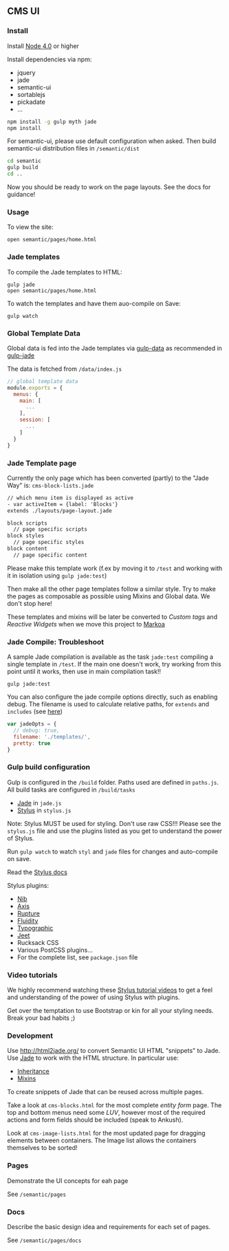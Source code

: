 CMS UI
------

### Install

Install [Node 4.0](https://nodejs.org/en/download/) or higher

Install dependencies via npm:

-	jquery
-	jade
-	semantic-ui
-	sortablejs
-	pickadate
-	...

```sh
npm install -g gulp myth jade
npm install
```

For semantic-ui, please use default configuration when asked. Then build semantic-ui distribution files in `/semantic/dist`

```sh
cd semantic
gulp build
cd ..
```

Now you should be ready to work on the page layouts. See the docs for guidance!

### Usage

To view the site:

```
open semantic/pages/home.html
```

### Jade templates

To compile the Jade templates to HTML:

```
gulp jade
open semantic/pages/home.html
```

To watch the templates and have them auo-compile on Save:

`gulp watch`

### Global Template Data

Global data is fed into the Jade templates via [gulp-data](https://www.npmjs.com/package/gulp-data) as recommended in [gulp-jade](https://github.com/phated/gulp-jade)

The data is fetched from `/data/index.js`

```js
// global template data
module.exports = {
  menus: {
    main: [
      ...
    ],
    session: [
      ...
    ]
  }
}
```

### Jade Template page

Currently the only page which has been converted (partly) to the "Jade Way" is: `cms-block-lists.jade`

```html
// which menu item is displayed as active
- var activeItem = {label: 'Blocks'}
extends ./layouts/page-layout.jade      

block scripts
  // page specific scripts
block styles
  // page specific styles
block content
  // page specific content
```

Please make this template work (f.ex by moving it to `/test` and working with it in isolation using `gulp jade:test`\)

Then make all the other page templates follow a similar style. Try to make the pages as composable as possible using Mixins and Global data. We don't stop here!

These templates and mixins will be later be converted to *Custom tags* and *Reactive Widgets* when we move this project to [Markoa](https://github.com/kristianmandrup/markoa)

### Jade Compile: Troubleshoot

A sample Jade compilation is available as the task `jade:test` compiling a single template in `/test`. If the main one doesn't work, try working from this point until it works, then use in main compilation task!!

`gulp jade:test`

You can also configure the jade compile options directly, such as enabling debug. The filename is used to calculate relative paths, for `extends` and `includes` (see [here](https://github.com/viniwrubleski/grunt-jade-php/issues/2)\)

```js
var jadeOpts = {
  // debug: true,
  filename: './templates/',
  pretty: true
}
```

### Gulp build configuration

Gulp is configured in the `/build` folder. Paths used are defined in `paths.js`. All build tasks are configured in `/build/tasks`

-	[Jade](http://jade-lang.com/) in `jade.js`
-	[Stylus](https://learnboost.github.io/stylus/) in `stylus.js`

Note: Stylus MUST be used for styling. Don't use raw CSS!!! Please see the `stylus.js` file and use the plugins listed as you get to understand the power of Stylus.

Run `gulp watch` to watch `styl` and `jade` files for changes and auto-compile on save.

Read the [Stylus docs](https://learnboost.github.io/stylus/)

Stylus plugins:

-	[Nib](https://github.com/tj/nib)
-	[Axis](http://axis.netlify.com/)
-	[Rupture](http://jenius.github.io/rupture/)
-	[Fluidity](www.fluiditycss.com)
-	[Typographic](https://github.com/corysimmons/typographic)
-	[Jeet](http://jeet.gs/)
-	Rucksack CSS
-	Various PostCSS plugins...
-	For the complete list, see `package.json` file

### Video tutorials

We highly recommend watching these [Stylus tutorial videos](https://www.youtube.com/playlist?list=PLLnpHn493BHFWQGA1PcyQZWAfR96a4CkH) to get a feel and understanding of the power of using Stylus with plugins.

Get over the temptation to use Bootstrap or kin for all your styling needs. Break your bad habits ;)

### Development

Use http://html2jade.org/ to convert Semantic UI HTML "snippets" to Jade. Use [Jade](http://jade-lang.com/) to work with the HTML structure. In particular use:

-	[Inheritance](http://jade-lang.com/reference/extends/)
-	[Mixins](http://jade-lang.com/reference/mixins/)

To create snippets of Jade that can be reused across multiple pages.

Take a look at `cms-blocks.html` for the most complete *entity form* page. The top and bottom menus need some *LUV*, however most of the required actions and form fields should be included (speak to Ankush).

Look at `cms-image-lists.html` for the most updated page for dragging elements between containers. The Image list allows the containers themselves to be sorted!

### Pages

Demonstrate the UI concepts for eah page

See `/semantic/pages`

### Docs

Describe the basic design idea and requirements for each set of pages.

See `/semantic/pages/docs`
